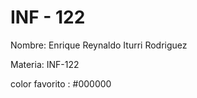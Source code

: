 # INF - 122
Nombre: Enrique Reynaldo Iturri Rodriguez

Materia: INF-122
  
color favorito : #000000
